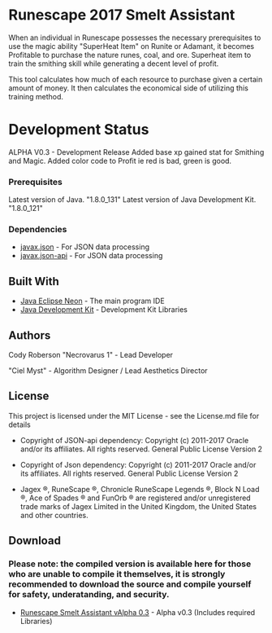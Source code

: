 # Runescape 2017 Smelt Assistant

When an individual in Runescape possesses the necessary prerequisites to use the magic ability "SuperHeat Item" 
on Runite or Adamant, it becomes Profitable to purchase the nature runes, coal, and ore. Superheat item to train
the smithing skill while generating a decent level of profit.

This tool calculates how much of each resource to purchase given a certain amount of money. It then calculates
the economical side of utilizing this training method.



# Development Status
ALPHA V0.3 - Development Release
	Added base xp gained stat for Smithing and Magic.
	Added color code to Profit ie red is bad, green is good.

### Prerequisites

Latest version of Java. "1.8.0_131"
Latest version of Java Development Kit.  "1.8.0_121"

### Dependencies
* [javax.json](http://search.maven.org/#search%7Cga%7C1%7Ca%3A%22javax.json%22) - For JSON data processing
* [javax.json-api](http://search.maven.org/#search%7Cga%7C1%7Ca%3A%22javax.json-api%22) - For JSON data processing



## Built With

* [Java Eclipse Neon](http://www.eclipse.org/downloads/packages/release/Neon/3) - The main program IDE
* [Java Development Kit](http://www.oracle.com/technetwork/java/javase/downloads/jdk8-downloads-2133151.html) - Development Kit Libraries


## Authors
Cody Roberson "Necrovarus 1" - Lead Developer

"Ciel Myst" - Algorithm Designer / Lead Aesthetics Director

## License
This project is licensed under the MIT License - see the License.md file for details

* Copyright of JSON-api dependency: Copyright (c) 2011-2017 Oracle and/or its affiliates. All rights reserved. General Public License Version 2

 * Copyright of Json dependency:  Copyright (c) 2011-2017 Oracle and/or its affiliates. All rights reserved. General Public License Version 2


* Jagex ®, RuneScape ®, Chronicle RuneScape Legends ®, Block N Load ®, Ace of Spades ® and FunOrb ® are registered and/or unregistered trade marks of Jagex Limited in the United Kingdom, the United States and other countries.
 
 

## Download
### Please note: the compiled version is available here for those who are unable to compile it themselves, it is strongly recommended to download the source and compile yourself for safety, underatanding, and security.
*  [Runescape Smelt Assistant vAlpha 0.3](https://www.dropbox.com/s/wrd2fycw6jntogh/Runescape%20SmeltAssist2017%20v0.3.jar?dl=0) - Alpha v0.3 (Includes required Libraries)
